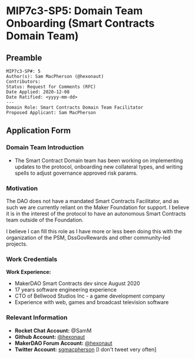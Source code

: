 # MIP7c3-SP5: Domain Team Onboarding (Smart Contracts Domain Team)

## Preamble

```
MIP7c3-SP#: 5
Author(s): Sam MacPherson (@hexonaut)
Contributors:
Status: Request for Comments (RFC)
Date Applied: 2020-12-08
Date Ratified: <yyyy-mm-dd>
---
Domain Role: Smart Contracts Domain Team Facilitator
Proposed Applicant: Sam MacPherson
```

## Application Form

### Domain Team Introduction

* The Smart Contract Domain team has been working on implementing updates to the protocol, onboarding new collateral types, and writing spells to adjust governance approved risk params.

### Motivation

The DAO does not have a mandated Smart Contracts Facilitator, and as such we are currently reliant on the Maker Foundation for support. I believe it is in the interest of the protocol to have an autonomous Smart Contracts team outside of the Foundation.

I believe I can fill this role as I have more or less been doing this with the organization of the PSM, DssGovRewards and other community-led projects.

### Work Credentials

**Work Experience:**

- MakerDAO Smart Contracts dev since August 2020
- 17 years software engineering experience
- CTO of Bellwood Studios Inc - a game development company
- Experience with web, games and broadcast television software

### Relevant Information

- **Rocket Chat Account:** @SamM
- **Github Account:** [@hexonaut](https://github.com/hexonaut)
- **MakerDAO Forum Account:** [@hexonaut](https://forum.makerdao.com/u/hexonaut/summary)
- **Twitter Account:** [sgmacpherson](https://twitter.com/sgmacpherson) [I don't tweet very often]
